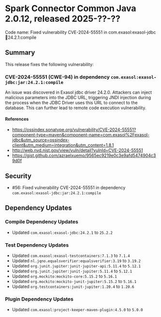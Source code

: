 # Spark Connector Common Java 2.0.12, released 2025-??-??

Code name: Fixed vulnerability CVE-2024-55551 in com.exasol:exasol-jdbc:jar:24.2.1:compile

## Summary

This release fixes the following vulnerability:

### CVE-2024-55551 (CWE-94) in dependency `com.exasol:exasol-jdbc:jar:24.2.1:compile`
An issue was discovered in Exasol jdbc driver 24.2.0. Attackers can inject malicious parameters into the JDBC URL, triggering JNDI injection during the process when the JDBC Driver uses this URL to connect to the database. This can further lead to remote code execution vulnerability.
#### References
* https://ossindex.sonatype.org/vulnerability/CVE-2024-55551?component-type=maven&component-name=com.exasol%2Fexasol-jdbc&utm_source=ossindex-client&utm_medium=integration&utm_content=1.8.1
* http://web.nvd.nist.gov/view/vuln/detail?vulnId=CVE-2024-55551
* https://gist.github.com/azraelxuemo/9565ec9219e0c3e9afd5474904c39d0f

## Security

* #56: Fixed vulnerability CVE-2024-55551 in dependency `com.exasol:exasol-jdbc:jar:24.2.1:compile`

## Dependency Updates

### Compile Dependency Updates

* Updated `com.exasol:exasol-jdbc:24.2.1` to `25.2.2`

### Test Dependency Updates

* Updated `com.exasol:exasol-testcontainers:7.1.3` to `7.1.4`
* Updated `nl.jqno.equalsverifier:equalsverifier:3.19` to `3.19.2`
* Updated `org.junit.jupiter:junit-jupiter-api:5.11.4` to `5.12.1`
* Updated `org.junit.jupiter:junit-jupiter:5.11.4` to `5.12.1`
* Updated `org.mockito:mockito-core:5.15.2` to `5.16.1`
* Updated `org.mockito:mockito-junit-jupiter:5.15.2` to `5.16.1`
* Updated `org.testcontainers:junit-jupiter:1.20.4` to `1.20.6`

### Plugin Dependency Updates

* Updated `com.exasol:project-keeper-maven-plugin:4.5.0` to `5.0.0`
